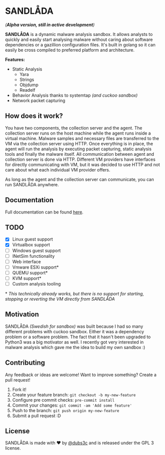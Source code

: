 
# SANDLÅDA

_(**Alpha version, still in active development**)_

**SANDLÅDA** is a dynamic malware analysis sandbox. It allows analysts to quickly and easily start analysing malware without caring about software dependencies or a gazillion configuration files. It's built in golang so it can easily be cross compiled to preferred platform and architecture.

**Features:**

* Static Analysis
    * Yara
    * Strings
    * Objdump
    * Readelf
* Behavior Analysis thanks to systemtap *(and cuckoo sandbox)*
* Network packet capturing

## How does it work?

You have two components, the collection server and the agent. The collection server runs on the host machine while the agent runs inside a virtual machine. Malware samples and necessary files are transferred to the VM via the collection server using HTTP. Once everything is in place, the agent will run the analysis by executing packet capturing, static analysis tools and finally the malware itself. All communication between agent and collection server is done via HTTP. Different VM providers have interfaces for directly communicating with VM, but it was decided to use HTTP and not care about what each individual VM provider offers.

As long as the agent and the collection server can communicate, you can run SANDLÅDA anywhere.

## Documentation

Full documentation can be found [here]().

## TODO

- [X] Linux guest support
- [X] Virtualbox support
- [ ] Windows guest support
- [ ] INetSim functionality
- [ ] Web interface
- [ ] Vmware ESXi support*
- [ ] QUEMU support*
- [ ] KVM support*
- [ ] Custom analysis tooling

\* *This technically already works, but there is no support for starting, stopping or reverting the VM directly from SANDLÅDA*

## Motivation
SANDLÅDA *(Swedish for sandbox)* was built because I had so many different problems with cuckoo sandbox. Either it was a dependency problem or a software problem. The fact that it hasn't been upgraded to Python3 was a big motivator as well. I recently got very interested in malware analysis which gave me the idea to build my own sandbox :)

## Contributing
Any feedback or ideas are welcome! Want to improve something? Create a pull request!

1. Fork it!
2. Create your feature branch: `git checkout -b my-new-feature`
3. Configure pre commit checks: `pre-commit install`
4. Commit your changes: `git commit -am 'Add some feature'`
5. Push to the branch: `git push origin my-new-feature`
6. Submit a pull request :D

## License

SANDLÅDA is made with ♥ by [@dubs3c](https://github.com/dubs3c) and is released under the GPL 3 license.